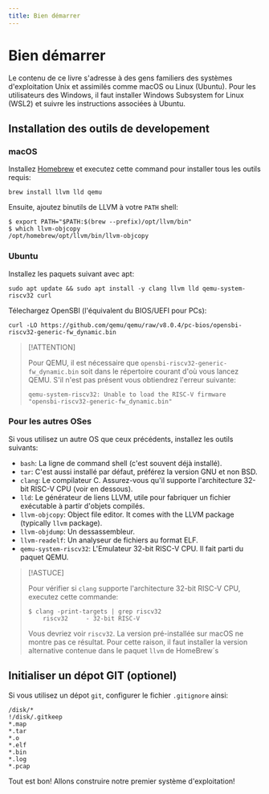```yaml
---
title: Bien démarrer
---
```


# Bien démarrer

Le contenu de ce livre s'adresse à des gens familiers des systèmes d'exploitation Unix et assimilés comme macOS ou Linux (Ubuntu). Pour les utilisateurs des Windows, il faut installer Windows Subsystem for Linux (WSL2) et suivre les instructions associées à Ubuntu.

## Installation des outils de developement

### macOS 

Installez [Homebrew](https://brew.sh) et executez cette command pour installer tous les outils requis:

```
brew install llvm lld qemu
```

Ensuite, ajoutez binutils de LLVM à votre `PATH` shell:

```
$ export PATH="$PATH:$(brew --prefix)/opt/llvm/bin"
$ which llvm-objcopy
/opt/homebrew/opt/llvm/bin/llvm-objcopy
```

### Ubuntu

Installez les paquets suivant avec apt:

```
sudo apt update && sudo apt install -y clang llvm lld qemu-system-riscv32 curl
```

Télechargez OpenSBI (l'équivalent du BIOS/UEFI pour PCs):

```
curl -LO https://github.com/qemu/qemu/raw/v8.0.4/pc-bios/opensbi-riscv32-generic-fw_dynamic.bin
```

> [!ATTENTION]
>
> Pour QEMU, il est nécessaire que `opensbi-riscv32-generic-fw_dynamic.bin` soit dans le répertoire courant d'où vous lancez QEMU. S'il n'est pas présent vous obtiendrez l'erreur suivante: 
>
> ```
> qemu-system-riscv32: Unable to load the RISC-V firmware "opensbi-riscv32-generic-fw_dynamic.bin"
> ```

### Pour les autres OSes

Si vous utilisez un autre OS que ceux précédents, installez les outils suivants: 

- `bash`: La ligne de command shell (c'est souvent déjà installé).
- `tar`: C'est aussi installé par défaut, préférez la version GNU et non BSD.
- `clang`: Le compilateur C. Assurez-vous qu'il supporte l'architecture 32-bit RISC-V CPU (voir en dessous).
- `lld`: Le générateur de liens LLVM, utile pour fabriquer un fichier exécutable à partir d'objets compilés.
- `llvm-objcopy`: Object file editor. It comes with the LLVM package (typically `llvm` package).
- `llvm-objdump`: Un dessassembleur. 
- `llvm-readelf`: Un analyseur de fichiers au format ELF.
- `qemu-system-riscv32`: L'Emulateur 32-bit RISC-V CPU. Il fait parti du paquet QEMU.

> [!ASTUCE]
>
> Pour vérifier si `clang` supporte l'architecture 32-bit RISC-V CPU, executez cette commande:
>
> ```
> $ clang -print-targets | grep riscv32
>     riscv32     - 32-bit RISC-V
> ```
>
> Vous devriez voir `riscv32`. La version pré-installée sur macOS ne montre pas ce résultat. Pour cette raison, il faut installer la version alternative contenue dans le paquet `llvm` de HomeBrew´s

## Initialiser un dépot GIT (optionel)

Si vous utilisez un dépot `git`, configurer le fichier `.gitignore` ainsi: 

```gitignore [.gitignore]
/disk/*
!/disk/.gitkeep
*.map
*.tar
*.o
*.elf
*.bin
*.log
*.pcap
```

Tout est bon! Allons construire notre premier système d'exploitation!
